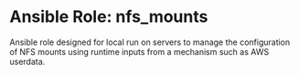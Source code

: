 # Ansible Role: nfs_mounts
Ansible role designed for local run on servers to manage the configuration of NFS mounts using runtime inputs from a mechanism such as AWS userdata.